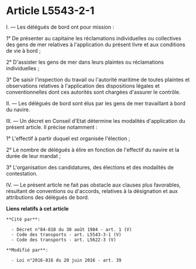 # Article L5543-2-1

I. ― Les délégués de bord ont pour mission : 

1° De présenter au capitaine les réclamations individuelles ou collectives des gens de mer relatives à l'application du
présent livre et aux conditions de vie à bord ; 

2° D'assister les gens de mer dans leurs plaintes ou réclamations individuelles ; 

3° De saisir l'inspection du travail ou l'autorité maritime de toutes plaintes et observations relatives à l'application des
dispositions légales et conventionnelles dont ces autorités sont chargées d'assurer le contrôle. 

II. ― Les délégués de bord sont élus par les gens de mer travaillant à bord du navire. 

III. ― Un décret en Conseil d'Etat                   détermine les modalités d'application du présent article. Il précise
notamment : 

1° L'effectif à partir duquel est organisée l'élection ; 

2° Le nombre de délégués à élire en fonction de l'effectif du navire et la durée de leur mandat ; 

3° L'organisation des candidatures, des élections et des modalités de contestation. 

IV. ― Le présent article ne fait pas obstacle aux clauses plus favorables, résultant de conventions ou d'accords, relatives à
la désignation et aux attributions des délégués de bord.

**Liens relatifs à cet article**

	**Cité par**:

	  - Décret n°84-810 du 30 août 1984 - art. 1 (V)
	  - Code des transports - art. L5543-3-1 (V)
	  - Code des transports - art. L5622-3 (V)

	**Modifié par**:

	  - Loi n°2016-816 du 20 juin 2016 - art. 39
